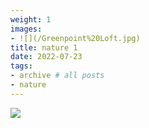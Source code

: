 ```yaml
---
weight: 1
images:
- ![](/Greenpoint%20Loft.jpg)
title: nature 1
date: 2022-07-23
tags:
- archive # all posts
- nature
---
```


![](/Greenpoint%20Loft%202.jpg)